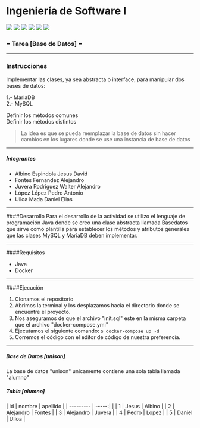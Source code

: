 # Ingeniería de Software I

![](https://img.shields.io/github/stars/pandao/editor.md.svg) ![](https://img.shields.io/github/forks/pandao/editor.md.svg) ![](https://img.shields.io/github/tag/pandao/editor.md.svg) ![](https://img.shields.io/github/release/pandao/editor.md.svg) ![](https://img.shields.io/github/issues/pandao/editor.md.svg) ![](https://img.shields.io/bower/v/editor.md.svg)

### = Tarea [Base de Datos] =

------------

### Instrucciones
Implementar las clases, ya sea abstracta o interface, para manipular dos bases de datos:

1.- MariaDB  
2.- MySQL  

Definir los métodos comunes  
Definir los métodos distintos  

>La idea es que se pueda reemplazar la base de datos sin hacer cambios en los lugares donde se use una instancia de base de datos

------------

##### Integrantes
- Albino Espindola Jesus David
- Fontes Fernandez Alejandro
- Juvera Rodriguez Walter Alejandro
- López López Pedro Antonio
- Ulloa Mada Daniel Elias

------------
####Desarrollo
Para el desarrollo de la actividad se utilizo el lenguaje de programación Java donde se creo una clase abstracta llamada Basedatos que sirve como plantilla para establecer los métodos y atributos generales que las clases MySQL y MariaDB deben implementar.

------------
####Requisitos
- Java
- Docker
------------

####Ejecución
1. Clonamos el repositorio
2. Abrimos la terminal y los desplazamos hacia el directorio donde se encuentre el proyecto.
3. Nos aseguramos de que el archivo "init.sql" este en la misma carpeta que el archivo "docker-compose.yml"
4. Ejecutamos el siguiente comando: `$ docker-compose up -d`
5. Corremos el código con el editor de código de nuestra preferencia.

------------

##### Base de Datos [unison]
La base de datos "unison" unicamente contiene una sola tabla llamada "alumno"

##### Tabla [alumno]

| id      | nombre | apellido |
| --------- | -----:| |
| 1  | Jesus | Albino | 
| 2  | Alejandro | Fontes |
| 3  | Alejandro | Juvera |
| 4  | Pedro | Lopez |
| 5  | Daniel | Ulloa |
